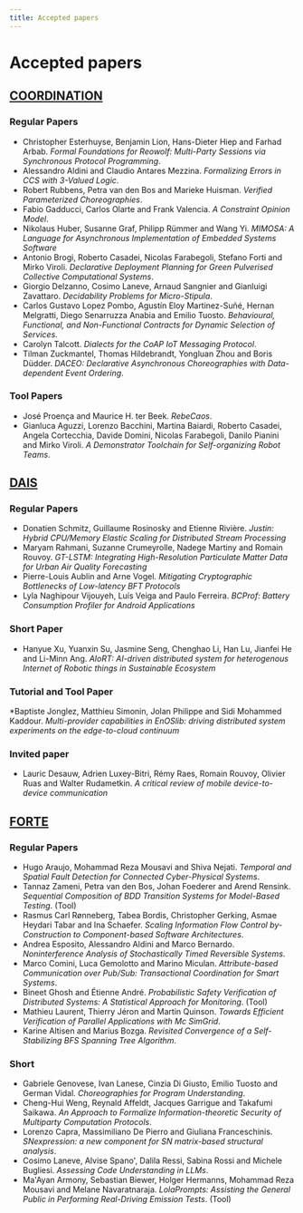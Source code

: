 ```yaml
---
title: Accepted papers
---
```


# Accepted papers
## [COORDINATION](coordination)

### Regular Papers
* Christopher Esterhuyse, Benjamin Lion, Hans-Dieter Hiep and Farhad Arbab. *Formal Foundations for Reowolf: Multi-Party Sessions via Synchronous Protocol Programming*.
* Alessandro Aldini and Claudio Antares Mezzina. *Formalizing Errors in CCS with 3-Valued Logic*.
* Robert Rubbens, Petra van den Bos and Marieke Huisman. *Verified Parameterized Choreographies*.
* Fabio Gadducci, Carlos Olarte and Frank Valencia. *A Constraint Opinion Model*.
* Nikolaus Huber, Susanne Graf, Philipp Rümmer and Wang Yi. *MIMOSA: A Language for Asynchronous Implementation of Embedded Systems Software*
* Antonio Brogi, Roberto Casadei, Nicolas Farabegoli, Stefano Forti and Mirko Viroli. *Declarative Deployment Planning for Green Pulverised Collective Computational Systems*.
* Giorgio Delzanno, Cosimo Laneve, Arnaud Sangnier and Gianluigi Zavattaro. *Decidability Problems for Micro-Stipula*.
* Carlos Gustavo Lopez Pombo, Agustín Eloy Martinez-Suñé, Hernan Melgratti, Diego Senarruzza Anabia and Emilio Tuosto. *Behavioural, Functional, and Non-Functional Contracts for Dynamic Selection of Services*.
* Carolyn Talcott. *Dialects for the CoAP IoT Messaging Protocol*.
* Tilman Zuckmantel, Thomas Hildebrandt, Yongluan Zhou and Boris Düdder. *DACEO: Declarative Asynchronous Choreographies with Data-dependent Event Ordering*.
### Tool Papers
* José Proença and Maurice H. ter Beek. *RebeCaos*.
* Gianluca Aguzzi, Lorenzo Bacchini, Martina Baiardi, Roberto Casadei, Angela Cortecchia, Davide Domini, Nicolas Farabegoli, Danilo Pianini and Mirko Viroli. *A Demonstrator Toolchain for Self-organizing Robot Teams*.

## [DAIS](dais)

### Regular Papers
* Donatien Schmitz, Guillaume Rosinosky and Etienne Rivière. *Justin: Hybrid CPU/Memory Elastic Scaling for Distributed Stream Processing*
* Maryam Rahmani, Suzanne Crumeyrolle, Nadege Martiny and Romain Rouvoy. _GT-LSTM: Integrating High-Resolution Particulate Matter Data for Urban Air Quality Forecasting_
* Pierre-Louis Aublin and Arne Vogel. _Mitigating Cryptographic Bottlenecks of Low-latency BFT Protocols_
* Lyla Naghipour Vijouyeh, Luís Veiga and Paulo Ferreira. _BCProf: Battery Consumption Profiler for Android Applications_
### Short Paper
* Hanyue Xu, Yuanxin Su, Jasmine Seng, Chenghao Li, Han Lu, Jianfei He and Li-Minn Ang. _AIoRT: AI-driven distributed system for heterogenous Internet of Robotic things in Sustainable Ecosystem_
### Tutorial and Tool Paper
*Baptiste Jonglez, Matthieu Simonin, Jolan Philippe and Sidi Mohammed Kaddour.	_Multi-provider capabilities in EnOSlib: driving distributed system experiments on the edge-to-cloud continuum_

### Invited paper
* Lauric Desauw, Adrien Luxey-Bitri, Rémy Raes, Romain Rouvoy, Olivier Ruas and Walter Rudametkin. _A critical review of mobile device-to-device communication_

## [FORTE](forte)

### Regular Papers

* Hugo Araujo, Mohammad Reza Mousavi and Shiva Nejati. *Temporal and Spatial Fault Detection for Connected Cyber-Physical Systems*.
* Tannaz Zameni, Petra van den Bos, Johan Foederer and Arend Rensink. *Sequential Composition of BDD Transition Systems for Model-Based Testing*. (Tool)
* Rasmus Carl Rønneberg, Tabea Bordis, Christopher Gerking, Asmae Heydari Tabar and Ina Schaefer. *Scaling Information Flow Control by-Construction to Component-based Software Architectures*.
* Andrea Esposito, Alessandro Aldini and Marco Bernardo. *Noninterference Analysis of Stochastically Timed Reversible Systems*.
* Marco Comini, Luca Gemolotto and Marino Miculan. *Attribute-based Communication over Pub/Sub: Transactional Coordination for Smart Systems*.
* Bineet Ghosh and Étienne André. *Probabilistic Safety Verification of Distributed Systems: A Statistical Approach for Monitoring*. (Tool)	
* Mathieu Laurent, Thierry Jéron and Martin Quinson. *Towards Efficient Verification of Parallel Applications with Mc SimGrid*.
* Karine Altisen and Marius Bozga. *Revisited Convergence of a Self-Stabilizing BFS Spanning Tree Algorithm*.

### Short
* 	Gabriele Genovese, Ivan Lanese, Cinzia Di Giusto, Emilio Tuosto and German Vidal. *Choreographies for Program Understanding*.
* 	Cheng-Hui Weng, Reynald Affeldt, Jacques Garrigue and Takafumi Saikawa. *An Approach to Formalize Information-theoretic Security of Multiparty Computation Protocols*.
* 	Lorenzo Capra, Massimiliano De Pierro and Giuliana Franceschinis. *SNexpression: a new component for SN matrix-based structural analysis*.
* 	Cosimo Laneve, Alvise Spano', Dalila Ressi, Sabina Rossi and Michele Bugliesi. *Assessing Code Understanding in LLMs*.
*	 Ma'Ayan Armony, Sebastian Biewer, Holger Hermanns, Mohammad Reza Mousavi and Melane Navaratnaraja. *LolaPrompts: Assisting the General Public in Performing Real-Driving Emission Tests*. (Tool)
